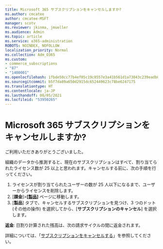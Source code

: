 ```yaml
---
title: Microsoft 365 サブスクリプションをキャンセルしますか?
ms.author: cmcatee
author: cmcatee-MSFT
manager: scotv
ms.reviewer: jkinma, jmueller
ms.audience: Admin
ms.topic: article
ms.service: o365-administration
ROBOTS: NOINDEX, NOFOLLOW
localization_priority: Normal
ms.collection: Adm_O365
ms.custom:
- commerce_subscriptions
- "87"
- "1400001"
ms.openlocfilehash: 1fbde50cc77b4ef05c19c8557e3a41b561d1a73043c239eadb0f18a34af5d639
ms.sourcegitcommit: b5f7da89a650d2915dc652449623c78be6247175
ms.translationtype: HT
ms.contentlocale: ja-JP
ms.lasthandoff: 08/05/2021
ms.locfileid: "53950265"
---
```

# <a name="canceling-your-microsoft-365-subscription"></a>Microsoft 365 サブスクリプションをキャンセルしますか?

ご利用いただきありがとうございました。
  
組織のデータから推測すると、現在のサブスクリプションはすべて、割り当てられたライセンス数が 25 以上と思われます。キャンセルする前に、次の手順を行ってください。

1. ライセンスが割り当てられたユーザーの数が 25 人以下になるまで、ユーザーからライセンスを削除します。
2. [**課金**]\>**[[製品](https://go.microsoft.com/fwlink/p/?linkid=842054)]** ページに移動します。
3. [**製品**] タブで、キャンセルするサブスクリプションを見つけ、3 つのドット (その他の操作) を選択してから、[**サブスクリプションのキャンセル**] を選択します。

**返金**: 日割り計算された残高は、次の請求サイクルの間に返金されます。

詳細については、「[サブスクリプションをキャンセルする](/microsoft-365/commerce/subscriptions/cancel-your-subscription)」を参照してください。